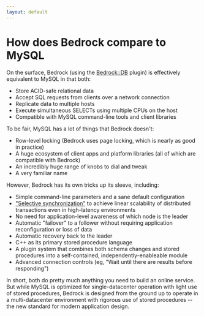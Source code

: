 ```yaml
---
layout: default
---
```

# How does Bedrock compare to MySQL
On the surface, Bedrock (using the [Bedrock::DB](http://bedrockdb.com/db.html) plugin) is effectively equivalent to MySQL in that both:

* Store ACID-safe relational data
* Accept SQL requests from clients over a network connection
* Replicate data to multiple hosts
* Execute simultaneous SELECTs using multiple CPUs on the host
* Compatible with MySQL command-line tools and client libraries

To be fair, MySQL has a lot of things that Bedrock doesn't:

* Row-level locking (Bedrock uses page locking, which is nearly as good in practice)
* A huge ecosystem of client apps and platform libraries (all of which are compatible with Bedrock)
* An incredibly huge range of knobs to dial and tweak
* A very familiar name

However, Bedrock has its own tricks up its sleeve, including:

* Simple command-line parameters and a sane default configuration
* ["Selective synchronization"](http://bedrockdb.com/synchronization.html) to achieve linear scalability of distributed transactions even in high-latency environments 
* No need for application-level awareness of which node is the leader
* Automatic "failover" to a follower without requiring application reconfiguration or loss of data
* Automatic recovery back to the leader
* C++ as its primary stored procedure language
* A plugin system that combines both schema changes and stored procedures into a self-contained, independently-enableable module
* Advanced connection controls (eg, "Wait until there are results before responding")

In short, both do pretty much anything you need to build an online service.  But while MySQL is optimized for single-datacenter operation with light use of stored procedures, Bedrock is designed from the ground up to operate in a multi-datacenter environment with rigorous use of stored procedures -- the new standard for modern application design.
